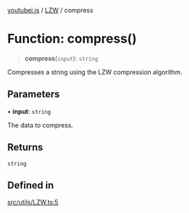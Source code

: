 [youtubei.js](../../../README.md) / [LZW](../README.md) / compress

# Function: compress()

> **compress**(`input`): `string`

Compresses a string using the LZW compression algorithm.

## Parameters

• **input**: `string`

The data to compress.

## Returns

`string`

## Defined in

[src/utils/LZW.ts:5](https://github.com/LuanRT/YouTube.js/blob/e54e499ff553dab51e6d9d1aebc090b50fec29ba/src/utils/LZW.ts#L5)
